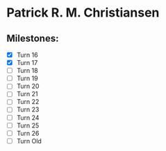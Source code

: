 # Patrick R. M. Christiansen
## Milestones:
- [X] Turn 16
- [X] Turn 17  
- [ ] Turn 18
- [ ] Turn 19
- [ ] Turn 20
- [ ] Turn 21
- [ ] Turn 22
- [ ] Turn 23
- [ ] Turn 24
- [ ] Turn 25
- [ ] Turn 26
- [ ] Turn Old
